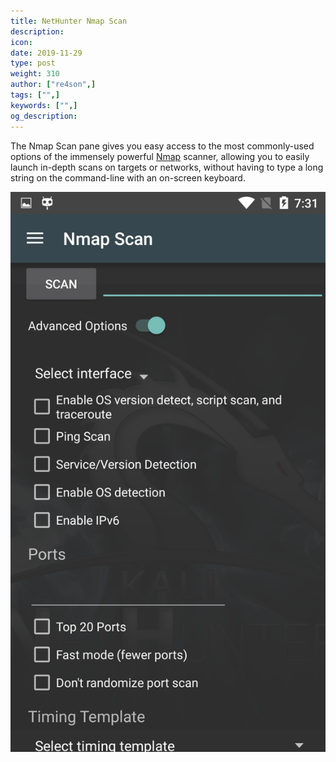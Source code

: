 ```yaml
---
title: NetHunter Nmap Scan
description:
icon:
date: 2019-11-29
type: post
weight: 310
author: ["re4son",]
tags: ["",]
keywords: ["",]
og_description:
---
```


The Nmap Scan pane gives you easy access to the most commonly-used options of the immensely powerful [Nmap](https://nmap.org/) scanner, allowing you to easily launch in-depth scans on targets or networks, without having to type a long string on the command-line with an on-screen keyboard.

![](./nethunter-nmap.png)
